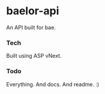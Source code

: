baelor-api
===

An API built for bae.

### Tech
Built using ASP vNext.

### Todo
Everything. And docs. And readme. :)
